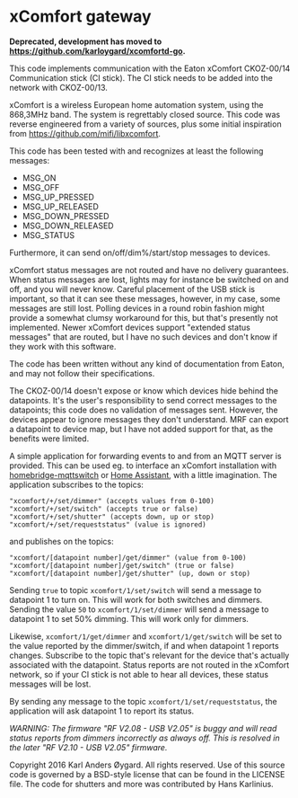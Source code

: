 xComfort gateway
================

__Deprecated, development has moved to https://github.com/karloygard/xcomfortd-go.__

This code implements communication with the Eaton xComfort CKOZ-00/14
Communication stick (CI stick).  The CI stick needs to be added into
the network with CKOZ-00/13.

xComfort is a wireless European home automation system, using the
868,3MHz band.  The system is regrettably closed source.  This code
was reverse engineered from a variety of sources, plus some initial
inspiration from <https://github.com/mifi/libxcomfort>.

This code has been tested with and recognizes at least the following
messages:

 * MSG_ON
 * MSG_OFF
 * MSG_UP_PRESSED
 * MSG_UP_RELEASED
 * MSG_DOWN_PRESSED
 * MSG_DOWN_RELEASED
 * MSG_STATUS

Furthermore, it can send on/off/dim%/start/stop messages to devices.

xComfort status messages are not routed and have no delivery
guarantees.  When status messages are lost, lights may for instance be
switched on and off, and you will never know.  Careful placement of
the USB stick is important, so that it can see these messages,
however, in my case, some messages are still lost.  Polling devices in
a round robin fashion might provide a somewhat clumsy workaround for
this, but that's presently not implemented.  Newer xComfort devices
support "extended status messages" that are routed, but I have no such
devices and don't know if they work with this software.

The code has been written without any kind of documentation from
Eaton, and may not follow their specifications.

The CKOZ-00/14 doesn't expose or know which devices hide behind the
datapoints.  It's the user's responsibility to send correct messages
to the datapoints; this code does no validation of messages sent.
However, the devices appear to ignore messages they don't understand.
MRF can export a datapoint to device map, but I have not added support
for that, as the benefits were limited.

A simple application for forwarding events to and from an MQTT server is
provided.  This can be used eg. to interface an xComfort installation with
[homebridge-mqttswitch](https://github.com/ilcato/homebridge-mqttswitch)
or [Home Assistant](https://home-assistant.io/), with a little imagination.
The application subscribes to the topics:

    "xcomfort/+/set/dimmer" (accepts values from 0-100)
    "xcomfort/+/set/switch" (accepts true or false)
    "xcomfort/+/set/shutter" (accepts down, up or stop)
    "xcomfort/+/set/requeststatus" (value is ignored)

and publishes on the topics:

    "xcomfort/[datapoint number]/get/dimmer" (value from 0-100)
    "xcomfort/[datapoint number]/get/switch" (true or false)
    "xcomfort/[datapoint number]/get/shutter" (up, down or stop)

Sending `true` to topic `xcomfort/1/set/switch` will send a message to
datapoint 1 to turn on.  This will work for both switches and dimmers.
Sending the value `50` to `xcomfort/1/set/dimmer` will send a message
to datapoint 1 to set 50% dimming.  This will work only for dimmers.

Likewise, `xcomfort/1/get/dimmer` and `xcomfort/1/get/switch` will be
set to the value reported by the dimmer/switch, if and when datapoint
1 reports changes.  Subscribe to the topic that's relevant for the
device that's actually associated with the datapoint.  Status reports
are not routed in the xComfort network, so if your CI stick is not
able to hear all devices, these status messages will be lost.

By sending any message to the topic `xcomfort/1/set/requeststatus`,
the application will ask datapoint 1 to report its status.

_WARNING: The firmware "RF V2.08 - USB V2.05" is buggy and will read
status reports from dimmers incorrectly as always off.  This is
resolved in the later "RF V2.10 - USB V2.05" firmware._

Copyright 2016 Karl Anders Øygard. All rights reserved.  Use of this
source code is governed by a BSD-style license that can be found in
the LICENSE file.  The code for shutters and more was contributed by
Hans Karlinius.
